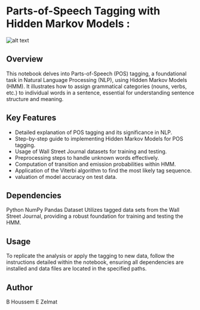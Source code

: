 # Parts-of-Speech Tagging with Hidden Markov Models : 


![alt text](https://github.com/BheZelmat/Parts-of-Speech-Tagging-with-Hidden-Markov-Models/blob/main/img.jpeg?raw=true)

## Overview
This notebook delves into Parts-of-Speech (POS) tagging, a foundational task in Natural Language Processing (NLP), using Hidden Markov Models (HMM). It illustrates how to assign grammatical categories (nouns, verbs, etc.) to individual words in a sentence, essential for understanding sentence structure and meaning.

## Key Features
* Detailed explanation of POS tagging and its significance in NLP.
* Step-by-step guide to implementing Hidden Markov Models for POS tagging.
* Usage of Wall Street Journal datasets for training and testing.
* Preprocessing steps to handle unknown words effectively.
* Computation of transition and emission probabilities within HMM.
* Application of the Viterbi algorithm to find the most likely tag sequence.
*  valuation of model accuracy on test data.

## Dependencies

Python
NumPy
Pandas
Dataset
Utilizes tagged data sets from the Wall Street Journal, providing a robust foundation for training and testing the HMM.

## Usage
To replicate the analysis or apply the tagging to new data, follow the instructions detailed within the notebook, ensuring all dependencies are installed and data files are located in the specified paths.

## Author 
B Houssem E Zelmat 
